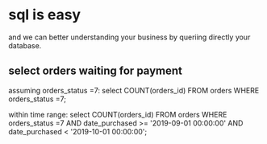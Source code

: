 # sql is easy

and we can better understanding your business by queriing directly your database.

## select orders waiting for payment 

assuming orders_status =7:
  select COUNT(orders_id) FROM orders WHERE orders_status =7;

within time range: 
  select COUNT(orders_id) FROM orders WHERE orders_status =7 
  AND date_purchased >=  '2019-09-01 00:00:00' 
  AND date_purchased < '2019-10-01 00:00:00';
